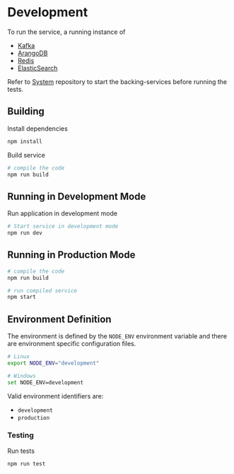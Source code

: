 # Development

To run the service, a running instance of

- [Kafka](https://kafka.apache.org/)
- [ArangoDB](https://www.arangodb.com/)
- [Redis](https://redis.io/)
- [ElasticSearch](https://www.elastic.co/products/elasticsearch)

Refer to [System](https://github.com/restorecommerce/system) repository to start the backing-services before running the tests.

## Building

Install dependencies

```sh
npm install
```

Build service

```sh
# compile the code
npm run build
```

## Running in Development Mode

Run application in development mode

```sh
# Start service in development mode
npm run dev
```

## Running in Production Mode

```sh
# compile the code
npm run build

# run compiled service
npm start
```

## Environment Definition

The environment is defined by the `NODE_ENV` environment variable
and there are environment specific configuration files.

```sh
# Linux
export NODE_ENV="development"

# Windows
set NODE_ENV=development
```

Valid environment identifiers are:

- `development`
- `production`

### Testing

Run tests

```sh
npm run test
```
